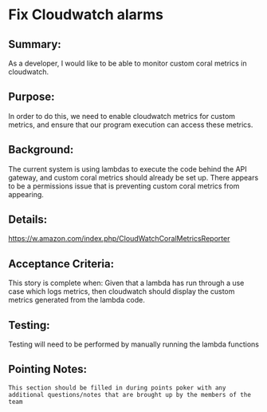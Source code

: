 
# Fix Cloudwatch alarms
## Summary:
As a developer, I would like to be able to monitor custom coral metrics in cloudwatch.

## Purpose:
In order to do this, we need to enable cloudwatch metrics for custom metrics, and ensure that our program execution can access these metrics.

## Background:
The current system is using lambdas to execute the code behind the API gateway, and custom coral metrics should already be set up. There appears to be a permissions issue that is preventing custom coral metrics from appearing.

## Details:
https://w.amazon.com/index.php/CloudWatchCoralMetricsReporter

## Acceptance Criteria:
This story is complete when:
Given that a lambda has run through a use case which logs metrics, then cloudwatch should display the custom metrics generated from the lambda code.

## Testing:
Testing will need to be performed by manually running the lambda functions

## Pointing Notes:
`This section should be filled in during points poker with any additional questions/notes that are brought up by the members of the team`


